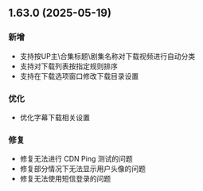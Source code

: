 ## 1.63.0 (2025-05-19)
### 新增
* 支持按UP主\合集标题\剧集名称对下载视频进行自动分类
* 支持对下载列表按指定规则排序
* 支持在下载选项窗口修改下载目录设置

### 优化
* 优化字幕下载相关设置

### 修复
* 修复无法进行 CDN Ping 测试的问题
* 修复部分情况下无法显示用户头像的问题
* 修复无法使用短信登录的问题